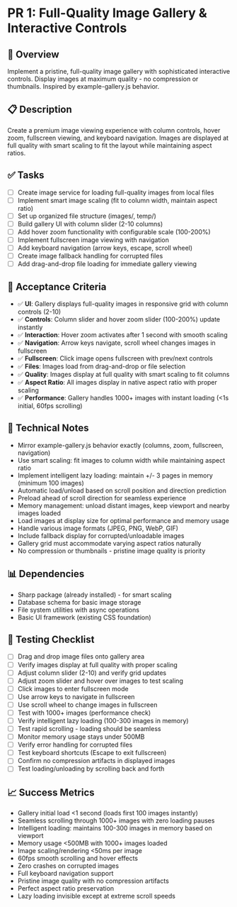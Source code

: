 # PR 1: Full-Quality Image Gallery & Interactive Controls

## 🎯 **Overview**
Implement a pristine, full-quality image gallery with sophisticated interactive controls. Display images at maximum quality - no compression or thumbnails. Inspired by example-gallery.js behavior.

## 📋 **Description**
Create a premium image viewing experience with column controls, hover zoom, fullscreen viewing, and keyboard navigation. Images are displayed at full quality with smart scaling to fit the layout while maintaining aspect ratios.

## ✅ **Tasks**
- [ ] Create image service for loading full-quality images from local files
- [ ] Implement smart image scaling (fit to column width, maintain aspect ratio)
- [ ] Set up organized file structure (images/, temp/)
- [ ] Build gallery UI with column slider (2-10 columns)
- [ ] Add hover zoom functionality with configurable scale (100-200%)
- [ ] Implement fullscreen image viewing with navigation
- [ ] Add keyboard navigation (arrow keys, escape, scroll wheel)
- [ ] Create image fallback handling for corrupted files
- [ ] Add drag-and-drop file loading for immediate gallery viewing

## 🧪 **Acceptance Criteria**
- ✅ **UI**: Gallery displays full-quality images in responsive grid with column controls (2-10)
- ✅ **Controls**: Column slider and hover zoom slider (100-200%) update instantly
- ✅ **Interaction**: Hover zoom activates after 1 second with smooth scaling
- ✅ **Navigation**: Arrow keys navigate, scroll wheel changes images in fullscreen
- ✅ **Fullscreen**: Click image opens fullscreen with prev/next controls
- ✅ **Files**: Images load from drag-and-drop or file selection
- ✅ **Quality**: Images display at full quality with smart scaling to fit columns
- ✅ **Aspect Ratio**: All images display in native aspect ratio with proper scaling
- ✅ **Performance**: Gallery handles 1000+ images with instant loading (<1s initial, 60fps scrolling)

## 🔧 **Technical Notes**
- Mirror example-gallery.js behavior exactly (columns, zoom, fullscreen, navigation)
- Use smart scaling: fit images to column width while maintaining aspect ratio
- Implement intelligent lazy loading: maintain +/- 3 pages in memory (minimum 100 images)
- Automatic load/unload based on scroll position and direction prediction
- Preload ahead of scroll direction for seamless experience
- Memory management: unload distant images, keep viewport and nearby images loaded
- Load images at display size for optimal performance and memory usage
- Handle various image formats (JPEG, PNG, WebP, GIF)
- Include fallback display for corrupted/unloadable images
- Gallery grid must accommodate varying aspect ratios naturally
- No compression or thumbnails - pristine image quality is priority

## 📊 **Dependencies**
- Sharp package (already installed) - for smart scaling
- Database schema for basic image storage
- File system utilities with async operations
- Basic UI framework (existing CSS foundation)

## 🧪 **Testing Checklist**
- [ ] Drag and drop image files onto gallery area
- [ ] Verify images display at full quality with proper scaling
- [ ] Adjust column slider (2-10) and verify grid updates
- [ ] Adjust zoom slider and hover over images to test scaling
- [ ] Click images to enter fullscreen mode
- [ ] Use arrow keys to navigate in fullscreen
- [ ] Use scroll wheel to change images in fullscreen
- [ ] Test with 1000+ images (performance check)
- [ ] Verify intelligent lazy loading (100-300 images in memory)
- [ ] Test rapid scrolling - loading should be seamless
- [ ] Monitor memory usage stays under 500MB
- [ ] Verify error handling for corrupted files
- [ ] Test keyboard shortcuts (Escape to exit fullscreen)
- [ ] Confirm no compression artifacts in displayed images
- [ ] Test loading/unloading by scrolling back and forth

## 📈 **Success Metrics**
- Gallery initial load <1 second (loads first 100 images instantly)
- Seamless scrolling through 1000+ images with zero loading pauses
- Intelligent loading: maintains 100-300 images in memory based on viewport
- Memory usage <500MB with 1000+ images loaded
- Image scaling/rendering <50ms per image
- 60fps smooth scrolling and hover effects
- Zero crashes on corrupted images
- Full keyboard navigation support
- Pristine image quality with no compression artifacts
- Perfect aspect ratio preservation
- Lazy loading invisible except at extreme scroll speeds

